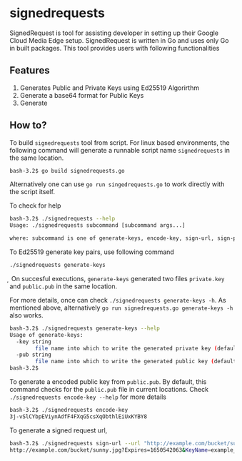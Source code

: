 # signedrequests

SignedRequest is tool for assisting developer in setting up their Google Cloud Media Edge setup. SignedRequest is written in Go and uses only Go in built packages. This tool provides users with following functionalities

## Features

1. Generates Public and Private Keys using Ed25519 Algorirthm
2. Generate a base64 format for Public Keys
3. Generate 


## How to?


To build `signedrequests` tool from script. For linux based environments, the following command will generate a runnable script name `signedrequests` in the same location.

```bash
bash-3.2$ go build signedrequests.go
```

Alternatively one can use `go run singedrequests.go` to work directly with the script itself.


To check for help

```bash
bash-3.2$ ./signedrequests --help
Usage: ./signedrequests subcommand [subcommand args...]

where: subcommand is one of generate-keys, encode-key, sign-url, sign-prefix, help
```


To Ed25519 generate key pairs, use following command
```bash
./signedrequests generate-keys
```
̦
On succesful executions, `generate-keys` generated two files `private.key` and `public.pub` in the same location.

For more details, once can check `./signedrequests generate-keys -h`. As mentioned above, alternatively `go run signedrequests.go generate-keys -h` also works.

```bash
bash-3.2$ ./signedrequests generate-keys --help
Usage of generate-keys:
  -key string
    	file name into which to write the generated private key (default "private.key")
  -pub string
    	file name into which to write the generated public key (default "public.pub")
bash-3.2$

```

To generate a encoded public key from `public.pub`. By default, this command checks for the `public.pub` file in current locations. Check `./signedrequests encode-key --help` for more details
```bash
bash-3.2$ ./signedrequests encode-key
3j-vSlCYbpEViynAdfF4FXqG5csXqObthlEiUxKYBY8
```


To generate a signed request url,

```bash
bash-3.2$ ./signedrequests sign-url --url "http://example.com/bucket/sunny.jpg" --keyset example_keyset
http://example.com/bucket/sunny.jpg?Expires=1650542063&KeyName=example_keyset&Signature=3NOwNjha5yttobSKg3BveEzeBzTXQA3l4kij4QBJ0MT9I8QYrZQ0Sqyag4rwgU4_VcQTOaMmfQl0v9FOsmyqDw
```

